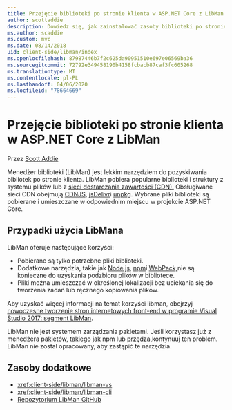 ```yaml
---
title: Przejęcie biblioteki po stronie klienta w ASP.NET Core z LibMan
author: scottaddie
description: Dowiedz się, jak zainstalować zasoby biblioteki po stronie klienta w projekcie ASP.NET Core przy użyciu Menedżera bibliotek (LibMan).
ms.author: scaddie
ms.custom: mvc
ms.date: 08/14/2018
uid: client-side/libman/index
ms.openlocfilehash: 87987446b7f2c625da90951510e697e06569ba36
ms.sourcegitcommit: 72792e349458190b4158fcbacb87caf3fc605268
ms.translationtype: MT
ms.contentlocale: pl-PL
ms.lasthandoff: 04/06/2020
ms.locfileid: "78664669"
---
```

# <a name="client-side-library-acquisition-in-aspnet-core-with-libman"></a>Przejęcie biblioteki po stronie klienta w ASP.NET Core z LibMan

Przez [Scott Addie](https://twitter.com/Scott_Addie)

Menedżer biblioteki (LibMan) jest lekkim narzędziem do pozyskiwania bibliotek po stronie klienta. LibMan pobiera popularne biblioteki i struktury z systemu plików lub z [sieci dostarczania zawartości (CDN).](https://wikipedia.org/wiki/Content_delivery_network) Obsługiwane sieci CDN obejmują [CDNJS](https://cdnjs.com/), [jsDelivr](https://www.jsdelivr.com/)i [unpkg](https://unpkg.com/#/). Wybrane pliki biblioteki są pobierane i umieszczane w odpowiednim miejscu w projekcie ASP.NET Core.

## <a name="libman-use-cases"></a>Przypadki użycia LibMana

LibMan oferuje następujące korzyści:

* Pobierane są tylko potrzebne pliki biblioteki.
* Dodatkowe narzędzia, takie jak [Node.js](https://nodejs.org), [npm](https://www.npmjs.com)i [WebPack,](https://webpack.js.org)nie są konieczne do uzyskania podzbioru plików w bibliotece.
* Pliki można umieszczać w określonej lokalizacji bez uciekania się do tworzenia zadań lub ręcznego kopiowania plików.

Aby uzyskać więcej informacji na temat korzyści libman, obejrzyj [nowoczesne tworzenie stron internetowych front-end w programie Visual Studio 2017: segment LibMan](https://channel9.msdn.com/Events/Build/2017/B8073#time=43m34s).

LibMan nie jest systemem zarządzania pakietami. Jeśli korzystasz już z menedżera pakietów, takiego jak npm lub [przędza,](https://yarnpkg.com)kontynuuj ten problem. LibMan nie został opracowany, aby zastąpić te narzędzia.

## <a name="additional-resources"></a>Zasoby dodatkowe

* <xref:client-side/libman/libman-vs>
* <xref:client-side/libman/libman-cli>
* [Repozytorium LibMan GitHub](https://github.com/aspnet/LibraryManager)
